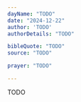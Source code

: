 ```yaml
---
dayName: "TODO"
date: "2024-12-22"
author: 'TODO'
authorDetails: "TODO"

bibleQuote: "TODO"
source: "TODO"

prayer: "TODO"

---
```


TODO
